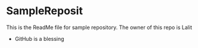# SampleReposit
This is the ReadMe file for sample repository.
The owner of this repo is Lalit

- GitHub is a blessing
